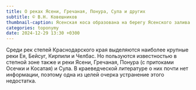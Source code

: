 ```yaml
---
title: О реках Ясени, Гречаная, Понура, Сула и других
subtitle: © В.Н. Ковешников
thumbnail-caption: Ясенская коса образована на берегу Ясенского залива
categories: toponymy
date: 2024-12-29 13:30 +0300
---
```

Среди рек степей Краснодарского края выделяются наиболее крупные реки Ея, Бейсуг, Кирпили и Челбас. Но пользуются известностью в степной зоне также и реки Ясени, Гречаная, Понура (с притоками Осечки и Косатая) и Сула. В краеведческой литературе о них почти нет информации, поэтому одна из целей очерка устранение этого недостатка.
